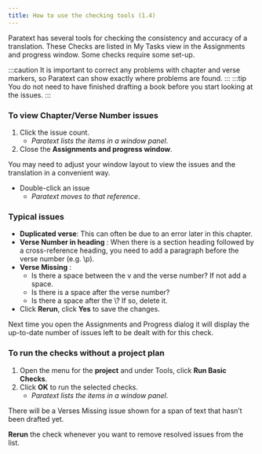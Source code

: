```yaml
---
title: How to use the checking tools (1.4)
---
```

Paratext has several tools for checking the consistency and accuracy of a translation. These Checks are listed in My Tasks view in the Assignments and progress window. Some checks require some set-up.

:::caution
It is important to correct any problems with chapter and verse markers, so Paratext can show exactly where problems are found.
:::
:::tip
You do not need to have finished drafting a book before you start looking at the issues.
:::

### To view Chapter/Verse Number issues

1.  Click the issue count.  
     -  *Paratext lists the items in a window panel*.
1.  Close the **Assignments and progress window**.

You may need to adjust your window layout to view the issues and the translation in a convenient way.
-  Double-click an issue  
   -  *Paratext moves to that reference*.

### Typical issues

-  **Duplicated verse**: This can often be due to an error later in this chapter.
-  **Verse Number in heading** : When there is a section heading followed by a cross-reference heading, you need to add a paragraph before the verse number (e.g. \\p).
-  **Verse Missing** :
   -  Is there a space between the v and the verse number? If not add a space.
   -  Is there is a space after the verse number?
   -  Is there a space after the \\? If so, delete it.
-  Click **Rerun**, click **Yes** to save the changes.

Next time you open the Assignments and Progress dialog it will display the up-to-date number of issues left to be dealt with for this check.

### To run the checks without a project plan

1.  Open the menu for the **project** and under Tools, click **Run Basic Checks**.
1.  Click **OK** to run the selected checks.  
    -  *Paratext lists the items in a window panel*.

There will be a Verses Missing issue shown for a span of text that hasn’t been drafted yet.

**Rerun** the check whenever you want to remove resolved issues from the list.

